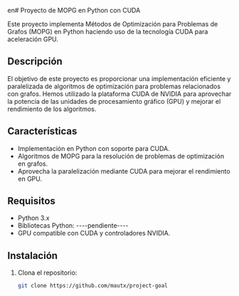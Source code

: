 en# Proyecto de MOPG en Python con CUDA

Este proyecto implementa Métodos de Optimización para Problemas de Grafos (MOPG) en Python haciendo uso de la tecnología CUDA para aceleración GPU.

## Descripción

El objetivo de este proyecto es proporcionar una implementación eficiente y paralelizada de algoritmos de optimización para problemas relacionados con grafos. Hemos utilizado la plataforma CUDA de NVIDIA para aprovechar la potencia de las unidades de procesamiento gráfico (GPU) y mejorar el rendimiento de los algoritmos.

## Características

- Implementación en Python con soporte para CUDA.
- Algoritmos de MOPG para la resolución de problemas de optimización en grafos.
- Aprovecha la paralelización mediante CUDA para mejorar el rendimiento en GPU.

## Requisitos

- Python 3.x
- Bibliotecas Python: ----pendiente----
- GPU compatible con CUDA y controladores NVIDIA.

## Instalación

1. Clona el repositorio:

   ```bash
   git clone https://github.com/mautx/project-goal
